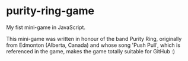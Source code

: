 # purity-ring-game

My fist mini-game in JavaScript.

This mini-game was written in honour of the band Purity Ring, originally from Edmonton (Alberta, Canada) and whose song 'Push Pull', which is referenced in the game, makes the game totally suitable for GitHub :)
